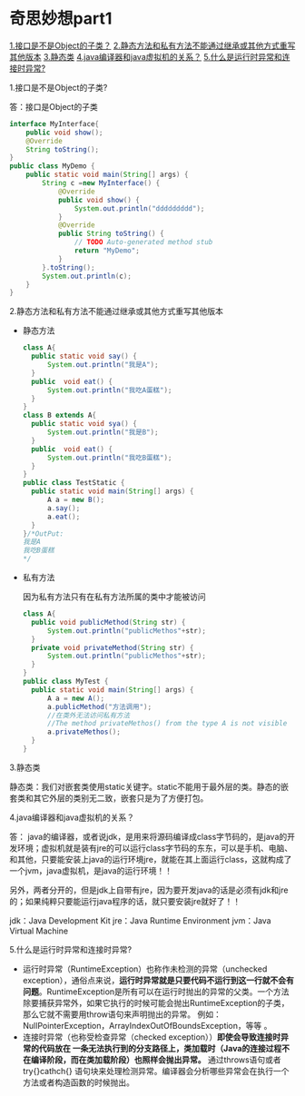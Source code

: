 # 奇思妙想part1

[1.接口是不是Object的子类？](#1.接口是不是Object的子类?)
[2.静态方法和私有方法不能通过继承或其他方式重写其他版本](#2.静态方法和私有方法不能通过继承或其他方式重写其他版本)
[3.静态类](#3.静态类)
[4.java编译器和java虚拟机的关系？](#4.java编译器和java虚拟机的关系？)
[5.什么是运行时异常和连接时异常?](#5.什么是运行时异常和连接时异常?)


1.接口是不是Object的子类?

答：接口是Object的子类

```java
interface MyInterface{
    public void show();
    @Override
    String toString();
}
public class MyDemo {
	public static void main(String[] args) {
		String c =new MyInterface() {
			@Override
			public void show() {
				System.out.println("ddddddddd");
			}
			@Override
			public String toString() {
				// TODO Auto-generated method stub
				return "MyDemo";
			}
		}.toString();
		System.out.println(c);
	}
}
```

2.静态方法和私有方法不能通过继承或其他方式重写其他版本

* 静态方法

  ```java
  class A{
  	public static void say() {
  		System.out.println("我是A");
  	}
  	public  void eat() {
  		System.out.println("我吃A蛋糕");
  	}
  }
  class B extends A{
  	public static void sya() {
  		System.out.println("我是B");
  	}
  	public  void eat() {
  		System.out.println("我吃B蛋糕");
  	}
  }
  public class TestStatic {
  	public static void main(String[] args) {
  		A a = new B();
  		a.say();
  		a.eat();
  	}
  }/*OutPut:
  我是A
  我吃B蛋糕
  */
  ```

* 私有方法

  因为私有方法只有在私有方法所属的类中才能被访问

  ```java
  class A{
  	public void publicMethod(String str) {
  		System.out.println("publicMethos"+str);
  	}
  	private void privateMethod(String str) {
  		System.out.println("publicMethos"+str);
  	}
  }
  public class MyTest {
  	public static void main(String[] args) {
  		A a = new A();
  		a.publicMethod("方法调用");
  		//在类外无法访问私有方法
  		//The method privateMethos() from the type A is not visible
  		a.privateMethos();
  	}
  }
  ```

  

3.静态类

静态类：我们对嵌套类使用static关键字。static不能用于最外层的类。静态的嵌套类和其它外层的类别无二致，嵌套只是为了方便打包。

4.java编译器和java虚拟机的关系？

答：  java的编译器，或者说jdk，是用来将源码编译成class字节码的，是java的开发环境；虚拟机就是装有jre的可以运行class字节码的东东，可以是手机、电脑、和其他，只要能安装上java的运行环境jre，就能在其上面运行class，这就构成了一个jvm，java虚拟机，是java的运行环境！！

另外，两者分开的，但是jdk上自带有jre，因为要开发java的话是必须有jdk和jre的；如果纯粹只要能运行java程序的话，就只要安装jre就好了！！

jdk：Java Development Kit
jre：Java Runtime Environment
jvm：Java Virtual Machine  

5.什么是运行时异常和连接时异常?

* 运行时异常（RuntimeException）也称作未检测的异常（unchecked exception），通俗点来说，**运行时异常就是只要代码不运行到这一行就不会有问题**。RuntimeException是所有可以在运行时抛出的异常的父类。一个方法除要捕获异常外，如果它执行的时候可能会抛出RuntimeException的子类，那么它就不需要用throw语句来声明抛出的异常。 例如：NullPointerException，ArrayIndexOutOfBoundsException，等等 。
* 连接时异常（也称受检查异常（checked exception））**即使会导致连接时异常的代码放在 一条无法执行到的分支路径上，类加载时（Java的连接过程不在编译阶段，而在类加载阶段）也照样会抛出异常。** 通过throws语句或者try{}cathch{} 语句块来处理检测异常。编译器会分析哪些异常会在执行一个方法或者构造函数的时候抛出。  

